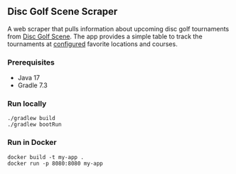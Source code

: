 ## Disc Golf Scene Scraper

A web scraper that pulls information about upcoming disc golf tournaments from
[Disc Golf Scene](https://www.discgolfscene.com/tournaments). The app provides a 
simple table to track the tournaments at [configured](src/main/resources/application.properties) 
favorite locations and courses.

### Prerequisites

- Java 17
- Gradle 7.3

### Run locally
```
./gradlew build
./gradlew bootRun
``` 
### Run in Docker
```
docker build -t my-app .
docker run -p 8080:8080 my-app
``` 